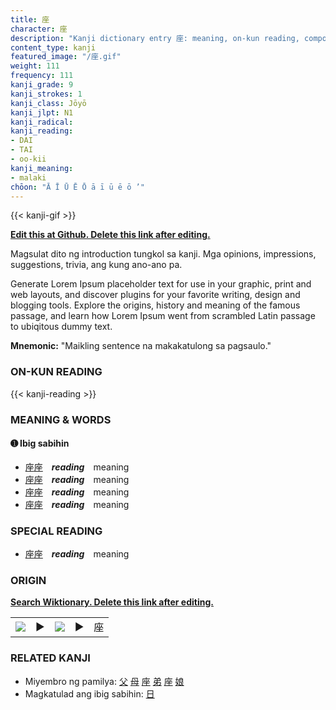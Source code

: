 ```yaml
---
title: 座
character: 座
description: "Kanji dictionary entry 座: meaning, on-kun reading, compounds, origin, related kanji"
content_type: kanji
featured_image: "/座.gif"
weight: 111
frequency: 111
kanji_grade: 9
kanji_strokes: 1
kanji_class: Jōyō
kanji_jlpt: N1
kanji_radical: 
kanji_reading: 
- DAI
- TAI
- oo-kii
kanji_meaning:
- malaki
chōon: "Ā Ī Ū Ē Ō ā ī ū ē ō ’"
---
```

[//]: # (Don't edit the line below. Kanji animated GIF code is automatically generated.)
{{< kanji-gif >}}

[//]: # (Edit below this line.)

**[Edit this at Github. Delete this link after editing.](https://github.com/tim0g/tim/tree/main/content/kanji/座/index.md)**

Magsulat dito ng introduction tungkol sa kanji. Mga opinions, impressions, suggestions, trivia, ang kung ano-ano pa.

Generate Lorem Ipsum placeholder text for use in your graphic, print and web layouts, and discover plugins for your favorite writing, design and blogging tools. Explore the origins, history and meaning of the famous passage, and learn how Lorem Ipsum went from scrambled Latin passage to ubiqitous dummy text.
 
**Mnemonic:** "Maikling sentence na makakatulong sa pagsaulo."

### ON-KUN READING

[//]: # (Don't edit the line below. ON-KUN READING code is automatically generated.)
{{< kanji-reading >}}

### MEANING & WORDS

#### ➊ **Ibig sabihin**
  - [座](../座)[座](../座)　***reading***　meaning
  - [座](../座)[座](../座)　***reading***　meaning
  - [座](../座)[座](../座)　***reading***　meaning
  - [座](../座)[座](../座)　***reading***　meaning

### SPECIAL READING
  - [座](../座)[座](../座)　***reading***　meaning

### ORIGIN

**[Search Wiktionary. Delete this link after editing.](https://wiktionary.org/wiki/座)**
<table class="kanji-table"><tr><td>
<img src="60px-座-bronze.svg.png">
</td><td>▶</td><td>
<img src="60px-座-oracle.svg.png">
</td><td>▶</td>
<td class="kanji-origin">座</td>
</tr></table>

### RELATED KANJI
- Miyembro ng pamilya: [父](../父) [母](../母) [座](../座) [弟](../弟) [座](../座) [娘](../娘)
- Magkatulad ang ibig sabihin: [日](../日)
